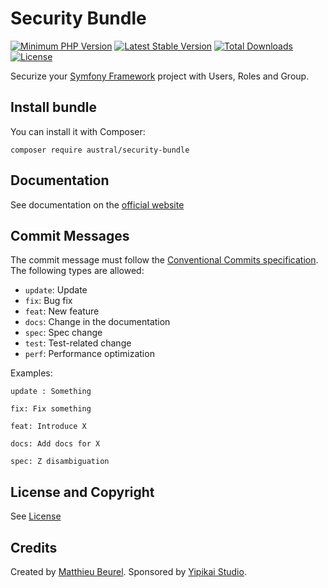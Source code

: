 # Security Bundle

[![Minimum PHP Version](https://img.shields.io/badge/php-%3E%3D%207.4-8892BF.svg)](https://php.net/)
[![Latest Stable Version](https://img.shields.io/packagist/v/austral/security-bundle.svg)](https://packagist.org/packages/austral/security-bundle)
[![Total Downloads](https://poser.pugx.org/austral/security-bundle/downloads.svg)](https://packagist.org/packages/austral/security-bundle)
[![License](https://poser.pugx.org/austral/security-bundle/license.svg)](https://packagist.org/packages/austral/security-bundle)

Securize your [Symfony Framework](https://symfony.com) project with Users, Roles and Group.

## Install bundle

You can install it with Composer:

```
composer require austral/security-bundle
```

## Documentation
See documentation on the [official website](https://austral.dev/en/bundles/security-bundle)

## Commit Messages

The commit message must follow the [Conventional Commits specification](https://www.conventionalcommits.org/).
The following types are allowed:

* `update`: Update
* `fix`: Bug fix
* `feat`: New feature
* `docs`: Change in the documentation
* `spec`: Spec change
* `test`: Test-related change
* `perf`: Performance optimization

Examples:

    update : Something

    fix: Fix something

    feat: Introduce X

    docs: Add docs for X

    spec: Z disambiguation

## License and Copyright
See [License](https://austral.dev/en/license)

## Credits
Created by [Matthieu Beurel](https://www.mbeurel.com). Sponsored by [Yipikai Studio](https://yipikai.studio).


